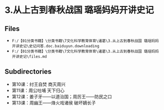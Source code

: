 # 3.从上古到春秋战国 璐瑶妈妈开讲史记

## Files

- `F:/【01分类书籍】\分类书籍\7文化科学教育体育\诸葛\3.从上古到春秋战国 璐瑶妈妈开讲史记\史记问答.doc.baiduyun.downloading`
- `F:/【01分类书籍】\分类书籍\7文化科学教育体育\诸葛\3.从上古到春秋战国 璐瑶妈妈开讲史记\files.md`

## Subdirectories

- 第10课：纣王自焚 商灭周兴
- 第11课：周公吐哺 天下归心
- 第12课：姜子牙——以道治国；周厉王——防民之口
- 第13课：周幽王——烽火戏诸侯 破坏嫡长子
